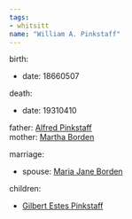 ```yaml
---
tags:
- whitsitt
name: "William A. Pinkstaff"
---
```


birth:
  - date: 18660507

death:
  - date: 19310410

father: [Alfred Pinkstaff](Alfred%20Pinkstaff.md)  
mother: [Martha Borden](Martha%20Borden.md)

marriage:
  - spouse: [Maria Jane Borden](Maria%20Jane%20Borden.md) 

children:
  - [Gilbert Estes Pinkstaff](Gilbert%20Estes%20Pinkstaff.md)
